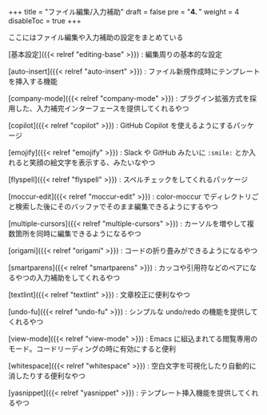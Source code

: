 +++
title = "ファイル編集/入力補助"
draft = false
pre = "<b>4. </b>"
weight = 4
disableToc = true
+++

ここにはファイル編集や入力補助の設定をまとめている

[基本設定]({{< relref "editing-base" >}})
: 編集周りの基本的な設定

[auto-insert]({{< relref "auto-insert" >}})
: ファイル新規作成時にテンプレートを挿入する機能

[company-mode]({{< relref "company-mode" >}})
: プラグイン拡張方式を採用した、入力補完インターフェースを提供してくれるやつ

[copilot]({{< relref "copilot" >}})
: GitHub Copilot を使えるようにするパッケージ

[emojify]({{< relref "emojify" >}})
: Slack や GitHub みたいに `:smile:` とか入れると笑顔の絵文字を表示する、みたいなやつ

[flyspell]({{< relref "flyspell" >}})
: スペルチェックをしてくれるパッケージ

[moccur-edit]({{< relref "moccur-edit" >}})
: color-moccur でディレクトリごと検索した後にそのバッファでそのまま編集できるようにするやつ

[multiple-cursors]({{< relref "multiple-cursors" >}})
: カーソルを増やして複数箇所を同時に編集できるようになるやつ

[origami]({{< relref "origami" >}})
: コードの折り畳みができるようになるやつ

[smartparens]({{< relref "smartparens" >}})
: カッコや引用符などのペアになるやつの入力補助をしてくれるやつ

[textlint]({{< relref "textlint" >}})
: 文章校正に便利なやつ

[undo-fu]({{< relref "undo-fu" >}})
: シンプルな undo/redo の機能を提供してくれるやつ

[view-mode]({{< relref "view-mode" >}})
: Emacs に組込まれてる閲覧専用のモード。コードリーディングの時に有効にすると便利

[whitespace]({{< relref "whitespace" >}})
: 空白文字を可視化したり自動的に消したりする便利なやつ

[yasnippet]({{< relref "yasnippet" >}})
: テンプレート挿入機能を提供してくれるやつ
